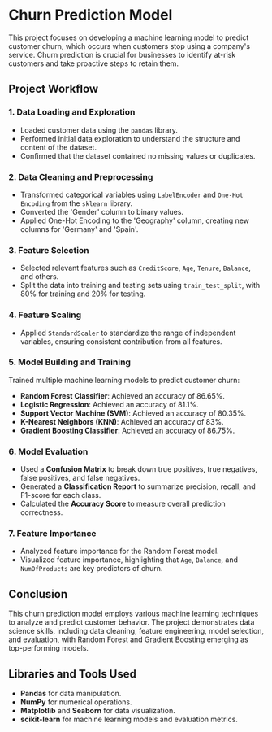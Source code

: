 # Churn Prediction Model

This project focuses on developing a machine learning model to predict customer churn, which occurs when customers stop using a company's service. Churn prediction is crucial for businesses to identify at-risk customers and take proactive steps to retain them.

## Project Workflow

### 1. Data Loading and Exploration
- Loaded customer data using the `pandas` library.
- Performed initial data exploration to understand the structure and content of the dataset.
- Confirmed that the dataset contained no missing values or duplicates.

### 2. Data Cleaning and Preprocessing
- Transformed categorical variables using `LabelEncoder` and `One-Hot Encoding` from the `sklearn` library.
- Converted the 'Gender' column to binary values.
- Applied One-Hot Encoding to the 'Geography' column, creating new columns for 'Germany' and 'Spain'.

### 3. Feature Selection
- Selected relevant features such as `CreditScore`, `Age`, `Tenure`, `Balance`, and others.
- Split the data into training and testing sets using `train_test_split`, with 80% for training and 20% for testing.

### 4. Feature Scaling
- Applied `StandardScaler` to standardize the range of independent variables, ensuring consistent contribution from all features.

### 5. Model Building and Training
Trained multiple machine learning models to predict customer churn:

- **Random Forest Classifier**: Achieved an accuracy of 86.65%.
- **Logistic Regression**: Achieved an accuracy of 81.1%.
- **Support Vector Machine (SVM)**: Achieved an accuracy of 80.35%.
- **K-Nearest Neighbors (KNN)**: Achieved an accuracy of 83%.
- **Gradient Boosting Classifier**: Achieved an accuracy of 86.75%.

### 6. Model Evaluation
- Used a **Confusion Matrix** to break down true positives, true negatives, false positives, and false negatives.
- Generated a **Classification Report** to summarize precision, recall, and F1-score for each class.
- Calculated the **Accuracy Score** to measure overall prediction correctness.

### 7. Feature Importance
- Analyzed feature importance for the Random Forest model.
- Visualized feature importance, highlighting that `Age`, `Balance`, and `NumOfProducts` are key predictors of churn.

## Conclusion
This churn prediction model employs various machine learning techniques to analyze and predict customer behavior. The project demonstrates data science skills, including data cleaning, feature engineering, model selection, and evaluation, with Random Forest and Gradient Boosting emerging as top-performing models.

## Libraries and Tools Used
- **Pandas** for data manipulation.
- **NumPy** for numerical operations.
- **Matplotlib** and **Seaborn** for data visualization.
- **scikit-learn** for machine learning models and evaluation metrics.
